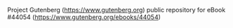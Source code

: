 Project Gutenberg (https://www.gutenberg.org) public repository for eBook #44054 (https://www.gutenberg.org/ebooks/44054)
